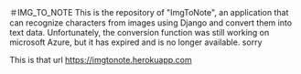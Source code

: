 ﻿＃IMG_TO_NOTE
This is the repository of "ImgToNote", an application that can recognize characters from images using Django and convert them into text data.
Unfortunately, the conversion function was still working on microsoft Azure, but it has expired and is no longer available. sorry

This is that url https://imgtonote.herokuapp.com
